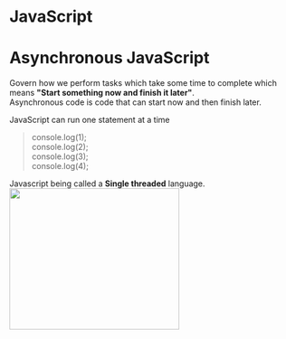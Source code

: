 # JavaScript
<h1>Asynchronous JavaScript</h1>

Govern how we perform tasks which take some time to complete which means <b>"Start something now and finish it later"</b>.<br>
Asynchronous code is code that can start now and then finish later.

JavaScript can run one statement at a time <br>
> console.log(1);<br>
> console.log(2);<br>
> console.log(3);<br>
> console.log(4);

Javascript being called a <b>Single threaded</b> language.<br>
<img src="https://user-images.githubusercontent.com/90441055/215188641-3c5d1d3f-ebce-4aa7-a5c0-aab40f762518.png" width="300" height="250">
